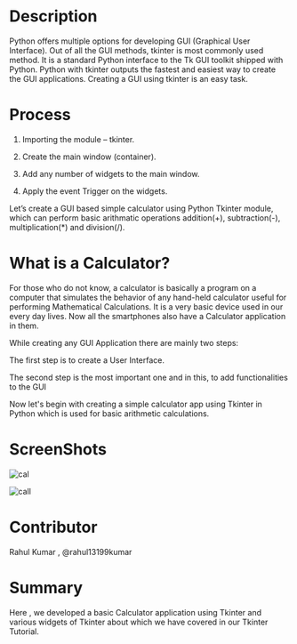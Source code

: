 # Description
Python offers multiple options for developing GUI (Graphical User Interface). Out of all the GUI methods, tkinter is most commonly used method. It is a standard Python interface to the Tk GUI toolkit shipped with Python. Python with tkinter outputs the fastest and easiest way to create the GUI applications. Creating a GUI using tkinter is an easy task.

# Process

1. Importing the module – tkinter.

2. Create the main window (container).

3. Add any number of widgets to the main window.

4. Apply the event Trigger on the widgets.

Let’s create a GUI based simple calculator using Python Tkinter module, which can perform basic arithmatic operations addition(+), subtraction(-), multiplication(*) and division(/).


# What is a Calculator?

For those who do not know, a calculator is basically a program on a computer that simulates the behavior of any hand-held calculator useful for performing Mathematical Calculations. It is a very basic device used in our every day lives. Now all the smartphones also have a Calculator application in them.

While creating any GUI Application there are mainly two steps:

The first step is to create a User Interface.

The second step is the most important one and in this, to add functionalities to the GUI

Now let's begin with creating a simple calculator app using Tkinter in Python which is used for basic arithmetic calculations.

# ScreenShots

![cal](https://user-images.githubusercontent.com/55308841/102898840-1e581300-4490-11eb-9794-1dbcca84fb1c.png)

![call](https://user-images.githubusercontent.com/55308841/102898846-2021d680-4490-11eb-86c6-a4a2890e763c.png)


# Contributor

Rahul Kumar , @rahul13199kumar


# Summary

Here , we developed a basic Calculator application using Tkinter and various widgets of Tkinter about which we have covered in our Tkinter Tutorial.
